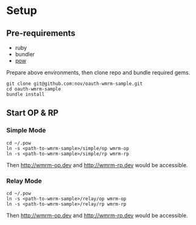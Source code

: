 # Setup

## Pre-requirements

* ruby
* bundler
* [pow](http://pow.cx)

Prepare above environments, then clone repo and bundle required gems.

```
git clone git@github.com:nov/oauth-wmrm-sample.git
cd oauth-wmrm-sample
bundle install
```

## Start OP & RP

### Simple Mode

```
cd ~/.pow
ln -s <path-to-wmrm-sample>/simple/op wmrm-op
ln -s <path-to-wmrm-sample>/simple/rp wmrm-rp
```

Then http://wmrm-op.dev and http://wmrm-rp.dev would be accessible.

### Relay Mode

```
cd ~/.pow
ln -s <path-to-wmrm-sample>/relay/op wmrm-op
ln -s <path-to-wmrm-sample>/relay/rp wmrm-rp
```

Then http://wmrm-op.dev and http://wmrm-rp.dev would be accessible.